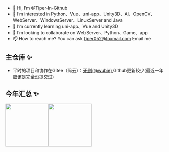 - 👋 Hi, I’m @Tiper-In-Github
- 👀 I’m interested in Python、Vue、uni-app、Unity3D、AI、OpenCV、WebServer、WindowsServer、LinuxServer and Java
- 🌱 I’m currently learning uni-app、Vue and Unity3D
- 💞️ I’m looking to collaborate on WebServer、Python、Game、app
- 📫 How to reach me?  You can ask tiper052@foxmail.com Email me
## 主仓库 ✨
- 平时的项目和协作在Gitee（码云）：<a href="https://gitee.com/wubie">无别(@wubie)</a>,Github更新较少(最近一年应该是完全没提交过)

<!---
Tiper-In-Github/Tiper-In-Github is a ✨ special ✨ repository because its `README.md` (this file) appears on your GitHub profile.
You can click the Preview link to take a look at your changes.
--->


## 今年汇总 ✨

<img align="" height="137px" src="https://github-readme-stats.vercel.app/api?username=Tiper-In-Github&hide_title=true&hide_border=true&show_icons=true&include_all_commits=true&line_height=21&bg_color=0,EC6C6C,FFD479,FFFC79,73FA79&theme=graywhite&locale=cn" /><img align="" height="137px" src="https://github-readme-stats.vercel.app/api/top-langs/?username=Tiper-In-Github&hide_title=true&hide_border=true&layout=compact&bg_color=0,73FA79,73FDFF,D783FF&theme=graywhite&locale=cn" />
